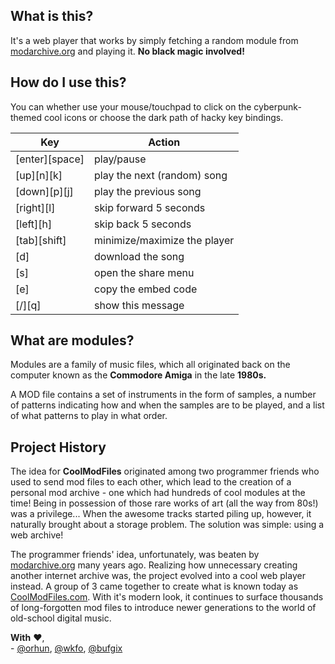 ## What is this?

It's a web player that works by simply fetching a random module from [modarchive.org](https://modarchive.org) and playing it. **No black magic involved!**

## How do I use this?

You can whether use your mouse/touchpad to click on the cyberpunk-themed cool icons or choose the dark path of hacky key bindings.

| Key            | Action                       |
|----------------|------------------------------|
| [enter][space] | play/pause                   |
| [up][n][k]     | play the next (random) song  |
| [down][p][j]   | play the previous song       |
| [right][l]     | skip forward 5 seconds       |
| [left][h]      | skip back 5 seconds          |
| [tab][shift]   | minimize/maximize the player |
| [d]            | download the song            |
| [s]            | open the share menu          |
| [e]            | copy the embed code          |
| [/][q]         | show this message            |

## What are modules?

Modules are a family of music files, which all originated back on the computer known as the **Commodore Amiga** in the late **1980s.**

A MOD file contains a set of instruments in the form of samples, a number of patterns indicating how and when the samples are to be played, and a list of what patterns to play in what order.

## Project History

The idea for **CoolModFiles** originated among two programmer friends who used to send mod files to each other, which lead to the creation of a personal
mod archive - one which had hundreds of cool modules at the time!
Being in possession of those rare works of art (all the way from 80s!) was a privilege...
When the awesome tracks started piling up, however, it naturally brought about a storage problem. The solution was simple: using a web archive!

The programmer friends' idea, unfortunately, was beaten by [modarchive.org](https://modarchive.org) many years ago. Realizing how unnecessary creating another internet archive was, the project evolved into a cool web player instead. A group of 3 came together to create what is known today as [CoolModFiles.com](https://CoolModFiles.com).
With it's modern look, it continues to surface thousands of long-forgotten mod files to introduce newer generations to the world of old-school digital music.

**With** ♥,  
\- [@orhun](https://github.com/orhun), [@wkfo](https://github.com/wkfo), [@bufgix](https://github.com/bufgix)